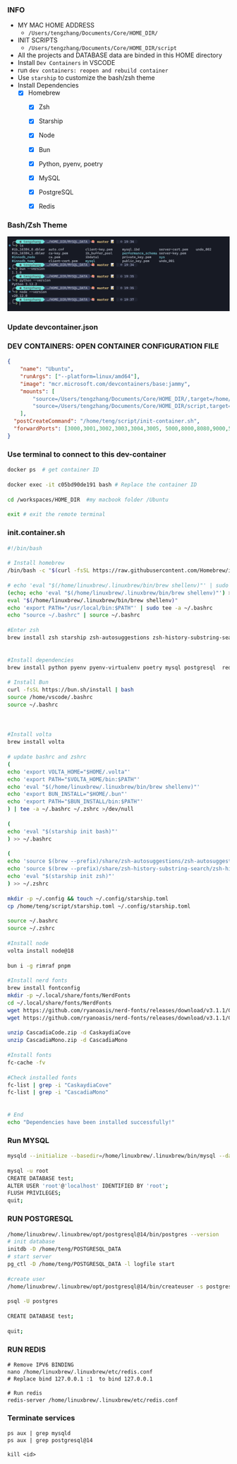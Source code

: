 ### INFO

- MY MAC HOME ADDRESS
	- `/Users/tengzhang/Documents/Core/HOME_DIR/`
- INIT SCRIPTS
	- `/Users/tengzhang/Documents/Core/HOME_DIR/script`
- All the projects and DATABASE data are binded in this HOME directory
- Install `Dev Containers` in VSCODE
- run `dev containers: reopen and rebuild container`
- Use `starship` to customize the bash/zsh theme
- Install Dependencies
  + [x] Homebrew
	+ [x] Zsh
	+ [x] Starship
	+ [x] Node
	+ [x] Bun
	+ [x] Python, pyenv, poetry
	+ [x] MySQL
	+ [x] PostgreSQL
	+ [x] Redis


### Bash/Zsh Theme
![Image](./images/shell_screenshot.png)

### Update devcontainer.json
### DEV CONTAINERS: OPEN CONTAINER CONFIGURATION FILE
```json
{
	"name": "Ubuntu",
	"runArgs": ["--platform=linux/amd64"],
	"image": "mcr.microsoft.com/devcontainers/base:jammy",
	"mounts": [
		"source=/Users/tengzhang/Documents/Core/HOME_DIR/,target=/home/teng,type=bind",
		"source=/Users/tengzhang/Documents/Core/HOME_DIR/script,target=/home/teng/script,type=bind"
	],
  "postCreateCommand": "/home/teng/script/init-container.sh",
  "forwardPorts": [3000,3001,3002,3003,3004,3005, 5000,8000,8080,9000,5432,3306,27017,6379]
}
```

### Use terminal to connect to this dev-container

```bash
docker ps  # get container ID

docker exec -it c05bd90de191 bash # Replace the container ID

cd /workspaces/HOME_DIR  #my macbook folder /Ubuntu

exit # exit the remote terminal
```


### init.container.sh

```bash
#!/bin/bash

# Install homebrew
/bin/bash -c "$(curl -fsSL https://raw.githubusercontent.com/Homebrew/install/HEAD/install.sh)"

# echo 'eval "$(/home/linuxbrew/.linuxbrew/bin/brew shellenv)"' | sudo tee -a ~/.bashrc
(echo; echo 'eval "$(/home/linuxbrew/.linuxbrew/bin/brew shellenv)"') >> /home/vscode/.bashrc
eval "$(/home/linuxbrew/.linuxbrew/bin/brew shellenv)"
echo 'export PATH="/usr/local/bin:$PATH"' | sudo tee -a ~/.bashrc
echo "source ~/.bashrc" | source ~/.bashrc

#Enter zsh
brew install zsh starship zsh-autosuggestions zsh-history-substring-search


#Install dependencies
brew install python pyenv pyenv-virtualenv poetry mysql postgresql  redis

# Install Bun
curl -fsSL https://bun.sh/install | bash
source /home/vscode/.bashrc
source ~/.bashrc



#Install volta
brew install volta

# update bashrc and zshrc
(
echo 'export VOLTA_HOME="$HOME/.volta"'
echo 'export PATH="$VOLTA_HOME/bin:$PATH"'
echo 'eval "$(/home/linuxbrew/.linuxbrew/bin/brew shellenv)"'
echo 'export BUN_INSTALL="$HOME/.bun"'
echo 'export PATH="$BUN_INSTALL/bin:$PATH"'
) | tee -a ~/.bashrc ~/.zshrc >/dev/null

(
echo 'eval "$(starship init bash)"'
) >> ~/.bashrc

(
echo 'source $(brew --prefix)/share/zsh-autosuggestions/zsh-autosuggestions.zsh'
echo 'source $(brew --prefix)/share/zsh-history-substring-search/zsh-history-substring-search.zsh'
echo 'eval "$(starship init zsh)"'
) >> ~/.zshrc

mkdir -p ~/.config && touch ~/.config/starship.toml
cp /home/teng/script/starship.toml ~/.config/starship.toml

source ~/.bashrc
source ~/.zshrc

#Install node
volta install node@18

bun i -g rimraf pnpm

#Install nerd fonts
brew install fontconfig
mkdir -p ~/.local/share/fonts/NerdFonts
cd ~/.local/share/fonts/NerdFonts
wget https://github.com/ryanoasis/nerd-fonts/releases/download/v3.1.1/CascadiaCode.zip
wget https://github.com/ryanoasis/nerd-fonts/releases/download/v3.1.1/CascadiaMono.zip

unzip CascadiaCode.zip -d CaskaydiaCove
unzip CascadiaMono.zip -d CascadiaMono

#Install fonts
fc-cache -fv

#Check installed fonts
fc-list | grep -i "CaskaydiaCove"
fc-list | grep -i "CascadiaMono"


# End
echo "Dependencies have been installed successfully!"

```


### Run MYSQL

```bash
mysqld --initialize --basedir=/home/linuxbrew/.linuxbrew/bin/mysql --datadir=/home/teng/MYSQL_DATA

mysql -u root
CREATE DATABASE test;
ALTER USER 'root'@'localhost' IDENTIFIED BY 'root';
FLUSH PRIVILEGES;
quit;
```

### RUN POSTGRESQL
```bash
/home/linuxbrew/.linuxbrew/opt/postgresql@14/bin/postgres --version
# init database
initdb -D /home/teng/POSTGRESQL_DATA
# start server
pg_ctl -D /home/teng/POSTGRESQL_DATA -l logfile start

#create user
/home/linuxbrew/.linuxbrew/opt/postgresql@14/bin/createuser -s postgres

psql -U postgres

CREATE DATABASE test;

quit;

```

### RUN REDIS
```shell
# Remove IPV6 BINDING
nano /home/linuxbrew/.linuxbrew/etc/redis.conf
# Replace bind 127.0.0.1 :1  to bind 127.0.0.1

# Run redis
redis-server /home/linuxbrew/.linuxbrew/etc/redis.conf

```

### Terminate services
```shell
ps aux | grep mysqld
ps aux | grep postgresql@14

kill <id>

```